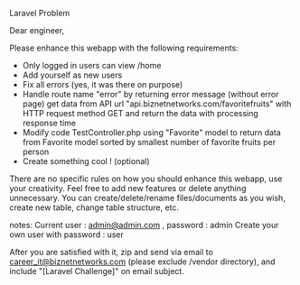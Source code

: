 Laravel Problem

Dear engineer,

Please enhance this webapp with the following requirements:

- Only logged in users can view /home
- Add yourself as new users
- Fix all errors (yes, it was there on purpose)
- Handle route name "error" by returning error message (without error page)
get data from API url "api.biznetnetworks.com/favoritefruits" with HTTP request method GET and return the data with processing response time
- Modify code TestController.php using "Favorite" model to return data from Favorite model sorted by smallest number of favorite fruits per person
- Create something cool ! (optional)

There are no specific rules on how you should enhance this webapp, use your creativity. Feel free to add new features or delete anything unnecessary. You can create/delete/rename files/documents as you wish, create new table, change table structure, etc.

notes: Current user : admin@admin.com , password : admin Create your own user with password : user

After you are satisfied with it, zip and send via email to career_it@biznetnetworks.com (please exclude /vendor directory), and include "[Laravel Challenge]" on email subject.
